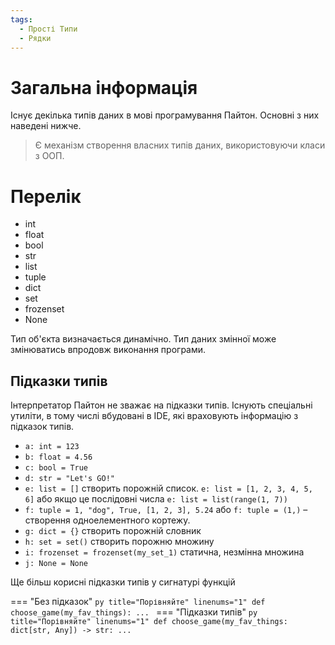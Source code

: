 ```yaml
---
tags:
  - Прості Типи
  - Рядки
---
```


# Загальна інформація

Існує декілька типів даних в мові програмування Пайтон. Основні з них наведені нижче. 
> Є механізм створення власних типів даних, використовуючи класи з ООП.

# Перелік

- int
- float
- bool
- str
- list
- tuple
- dict
- set
- frozenset
- None

Тип об'єкта визначається динамічно. Тип даних змінної може змінюватись впродовж виконання програми.

## Підказки типів

Інтерпретатор Пайтон не зважає на підказки типів. Існують спеціальні утиліти, в тому числі вбудовані в IDE, які враховують інформацію з підказок типів.

- `a: int = 123`
- `b: float = 4.56`
- `c: bool = True`
- `d: str = "Let's GO!"`
- `e: list = []` створить порожній список. `e: list = [1, 2, 3, 4, 5, 6]` або якщо це послідовні числа `e: list = list(range(1, 7))`
- `f: tuple = 1, "dog", True, [1, 2, 3], 5.24` або `f: tuple = (1,)` – створення одноелементного кортежу.
- `g: dict = {}`  створить порожній словник
- `h: set = set()`  створить порожню множину
- `i: frozenset = frozenset(my_set_1)` статична, незмінна множина
- `j: None = None`

Ще більш корисні підказки типів у сигнатурі функцій

=== "Без підказок"
    ```py title="Порівняйте" linenums="1"
    def choose_game(my_fav_things):
        ...
    ```
=== "Підказки типів"
    ```py title="Порівняйте" linenums="1"
    def choose_game(my_fav_things: dict[str, Any]) -> str:
        ...
    ```
